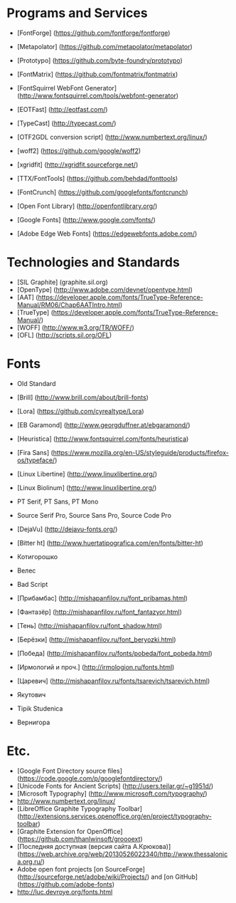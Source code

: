 Programs and Services
=====================
* [FontForge] (https://github.com/fontforge/fontforge)
* [Metapolator] (https://github.com/metapolator/metapolator)
* [Prototypo] (https://github.com/byte-foundry/prototypo)
* [FontMatrix] (https://github.com/fontmatrix/fontmatrix)
* [FontSquirrel WebFont Generator]
  (http://www.fontsquirrel.com/tools/webfont-generator)
* [EOTFast] (http://eotfast.com/)
* [TypeCast] (http://typecast.com/)
* [OTF2GDL conversion script] (http://www.numbertext.org/linux/)
* [woff2] (https://github.com/google/woff2)
* [xgridfit] (http://xgridfit.sourceforge.net/)
* [TTX/FontTools] (https://github.com/behdad/fonttools)
* [FontCrunch] (https://github.com/googlefonts/fontcrunch)

* [Open Font Library] (http://openfontlibrary.org/)
* [Google Fonts] (http://www.google.com/fonts/)
* [Adobe Edge Web Fonts] (https://edgewebfonts.adobe.com/)

Technologies and Standards
==========================
* [SIL Graphite] (graphite.sil.org)
* [OpenType] (http://www.adobe.com/devnet/opentype.html)
* [AAT]
  (https://developer.apple.com/fonts/TrueType-Reference-Manual/RM06/Chap6AATIntro.html)
* [TrueType] (https://developer.apple.com/fonts/TrueType-Reference-Manual/)
* [WOFF] (http://www.w3.org/TR/WOFF/)
* [OFL] (http://scripts.sil.org/OFL)

Fonts
=====
* Old Standard
* [Brill] (http://www.brill.com/about/brill-fonts)
* [Lora] (https://github.com/cyrealtype/Lora)
* [EB Garamond] (http://www.georgduffner.at/ebgaramond/)
* [Heuristica] (http://www.fontsquirrel.com/fonts/heuristica)
* [Fira Sans]
  (https://www.mozilla.org/en-US/styleguide/products/firefox-os/typeface/)
* [Linux Libertine] (http://www.linuxlibertine.org/)
* [Linux Biolinum] (http://www.linuxlibertine.org/)
* PT Serif, PT Sans, PT Mono
* Source Serif Pro, Source Sans Pro, Source Code Pro
* [DejaVu] (http://dejavu-fonts.org/)
* [Bitter ht] (http://www.huertatipografica.com/en/fonts/bitter-ht)

* Котигорошко
* Велес
* Bad Script

* [Прибамбас] (http://mishapanfilov.ru/font_pribamas.html)
* [Фантазёр] (http://mishapanfilov.ru/font_fantazyor.html)
* [Тень] (http://mishapanfilov.ru/font_shadow.html)
* [Берёзки] (http://mishapanfilov.ru/font_beryozki.html)
* [Победа] (http://mishapanfilov.ru/fonts/pobeda/font_pobeda.html)

* [Ирмологий и проч.] (http://irmologion.ru/fonts.html)
* [Царевич] (http://mishapanfilov.ru/fonts/tsarevich/tsarevich.html)
* Якутович
* Tipik Studenica
* Вернигора

Etc.
====
* [Google Font Directory source files]
  (https://code.google.com/p/googlefontdirectory/)
* [Unicode Fonts for Ancient Scripts] (http://users.teilar.gr/~g1951d/)
* [Microsoft Typography] (http://www.microsoft.com/typography/)
* http://www.numbertext.org/linux/
* [LibreOffice Graphite Typography Toolbar]
  (http://extensions.services.openoffice.org/en/project/typography-toolbar)
* [Graphite Extension for OpenOffice] (https://github.com/thanlwinsoft/groooext)
* [Последняя доступная (версия сайта А.Крюкова)]
  (https://web.archive.org/web/20130526022340/http://www.thessalonica.org.ru/)
* Adobe open font projects
  [on SourceForge] (http://sourceforge.net/adobe/wiki/Projects/)
  and [on GitHub] (https://github.com/adobe-fonts)
* http://luc.devroye.org/fonts.html
